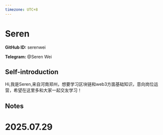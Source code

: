```yaml
---
timezone: UTC+8
---
```


# Seren

**GitHub ID:** serenwei

**Telegram:** @Seren Wei

## Self-introduction

Hi,我是Seren,来自河南郑州，想要学习区块链和web3方面基础知识，意向岗位运营，希望在这里多和大家一起交友学习！

## Notes

<!-- Content_START -->

# 2025.07.29


<!-- Content_END -->
